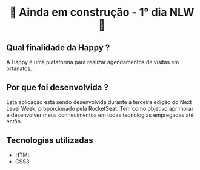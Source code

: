 <div align="center">
   <h1>🚧 Ainda em construção - 1° dia NLW 🚧</h1>
</div>

## Qual finalidade da Happy ?
A Happy é uma plataforma para realizar agendamentos de visitas em orfanatos.

## Por que foi desenvolvida ?
Esta aplicação está sendo desenvolvida durante a terceira edição do Next Level Week, proporcionado pela RocketSeat. Tem como objetivo aprimorar e desenvolver meus conhecimentos em todas tecnologias empregadas até então.

## Tecnologias utilizadas
- HTML
- CSS3
